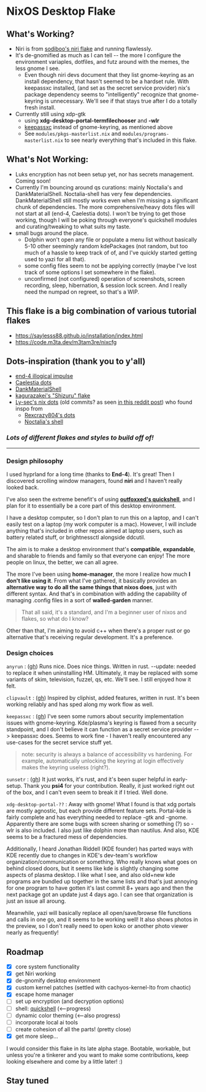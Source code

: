 # NixOS Desktop Flake

## What's Working?

- Niri is from
  [sodiboo's niri flake](https://github.com/sodiboo/niri-flake) and running flawlessly.
- It's de-gnomified as much as I can tell -- the more I configure the
  environment variaples, dotfiles, and futz around with the memes, the less gnome I see.
  - Even though niri devs document that they list gnome-keyring as an install
    dependency, that hasn't seemed to be a hardset rule. With keepassxc installed,
    (and set as the secret service provider) nix's package dependency seems to
    "intelligently" recognize that gnome-keyring is unnecessary. We'll see if that
    stays true after I do a totally fresh install.
- Currently still using xdp-gtk
  - using **xdg-desktop-portal-termfilechooser** and **-wlr**
  - [keepassxc](https://github.com/keepassxreboot/keepassxc) instead of
    gnome-keyring, as mentioned above
  - See `modules/pkgs-masterlist.nix` and `modules/programs-masterlist.nix` to
    see nearly everything that's included in this flake.

## What's Not Working:

- Luks encryption has not been setup yet, nor has secrets management. Coming
  soon!
- Currently I'm bouncing around qs curations: mainly Noctalia's and
  DankMaterialShell. Noctalia-shell has very few dependencies. DankMaterialShell
  still mostly works even when I'm missing a significant chunk of dependencies.
  The more comprehensive/heavy dots files will not start at all (end-4,
  Caelestia dots). I won't be trying to get those working, though I will be
  poking through everyone's quickshell modules and curating/tweaking to what
  suits my taste.
- small bugs around the place.
  - Dolphin won't open any file or populate a menu
    list without basically 5-10 other seemingly random kdePackages (not random,
    but too much of a hassle to keep track of of, and I've quickly started getting
    used to yazi for all that).
  - some config files seem to not be applying correctly (maybe I've lost track
    of some options I set somewhere in the flake).
  - unconfirmed (not configured) operation of screenshots, screen recording,
    sleep, hibernation, & session lock screen. And I really need the numpad on
    regreet, so that's a WIP.

## This flake is a big combination of various tutorial flakes

- https://saylesss88.github.io/installation/index.html
- https://code.m3ta.dev/m3tam3re/nixcfg

## Dots-inspiration (thank you to y'all)

- [end-4 illogical impulse](https://github.com/end-4/dots-hyprland)
- [Caelestia dots](https://github.com/caelestia-dots/shell?tab=readme-ov-file)
- [DankMaterialShell](https://github.com/AvengeMedia/DankMaterialShell)
- [kagurazakei's "Shizuru" flake](https://github.com/kagurazakei/Shizuru/tree/main)
- [Ly-sec's nix dots](https://github.com/Ly-sec/nixos) (old commits? as seen
  [in this reddit post](https://www.reddit.com/r/unixporn/comments/1lmxjlx/niri_quickshell))
  who found inspo from
  - [Rexcrazy804's dots](https://github.com/Rexcrazy804/Zaphkiel)
  - [Noctalia's shell](https://github.com/noctalia-dev/noctalia-shell)

### _Lots of different flakes and styles to build off of!_

---

### Design philosophy

I used hyprland for a long time (thanks to **End-4**). It's great! Then I
discovered scrolling window managers, found **niri** and I haven't really looked
back.

I've also seen the extreme benefit's of using
**[outfoxxed's quickshell](https://github.com/quickshell-mirror/quickshell)**,
and I plan for it to essentially be a core part of this desktop environment.

I have a desktop computer, so I don't plan to run this on a laptop, and I can't
easily test on a laptop (my work computer is a mac). However, I will include
anything that's included in other repos aimed at laptop users, such as battery
related stuff, or brightnessctl alongside ddcutil.

The aim is to make a desktop environment that's **compatible**, **expandable**,
and sharable to friends and family so that everyone can enjoy! The more people
on linux, the better, we can all agree.

The more I've been using **home-manager**, the more I realize how much **I don't
like using it**. From what I've gathered, it basically provides an **alternative
way to do all the same things that nixos does**, just with different syntax. And
that's in combination with adding the capability of managing .config files in a
sort of **walled-garden** manner.

> That all said, it's a standard, and I'm a beginner user of nixos and flakes,
> so what do I know?

Other than that, I'm aiming to avoid c++ when there's a proper rust or go
alternative that's receiving regular development. It's a preference.

### Design choices

`anyrun` : ([gh](https://github.com/anyrun-org/anyrun)) Runs nice. Does nice
things. Written in rust. --update: needed to replace it when uninstalling HM.
Ultimately, it may be replaced with some variants of skim, television, fuzzel,
qs, etc. We'll see. I still enjoyed how it felt.

`clipvault` : ([gh](https://github.com/Rolv-Apneseth/clipvault)) Inspired by
cliphist, added features, written in rust. It's been working reliably and has
sped along my work flow as well.

`keepassxc` : ([gh](https://github.com/keepassxreboot/keepassxc)) I've seen
some rumors about security implementation issues with gnome-keyring.
Kde/plasma's keyring is flawed from a security standpoint, and I don't believe
it can function as a secret service provider --> keepassxc does. Seems to work
fine - I haven't really encountered any use-cases for the secret service stuff
yet.

> note: security is always a balance of accessibility vs hardening. For example,
> automatically unlocking the keyring at login effectively makes the keyring
> useless (right?).

`sunsetr` : ([gh](https://github.com/psi4j/sunsetr)) It just works, it's rust,
and it's been super helpful in early-setup. Thank you **psi4** for your
contribution. Really, it just worked right out of the box, and I can't even seem
to break it if I tried. Well done.

`xdg-desktop-portal-??` : Away with gnome! What I found is that xdg portals are
mostly agnostic, but each provide different feature sets. Portal-kde is fairly
complete and has everything needed to replace -gtk and -gnome. Apparently there
are some bugs with screen sharing or something (?) so -wlr is also included.
I also just like dolphin more than nautilus. And also, KDE seems to be a
fractured mess of dependencies.

Additionally, I heard Jonathan Riddell (KDE founder) has parted ways with KDE
recently due to changes in KDE's dev-team's workflow organization/communication
or something. Who really knows what goes on behind closed doors, but it seems
like kde is slightly changing some aspects of plasma desktop. I like what I see,
and also old+new kde programs are bundled up together in the same lists and
that's just annoying for one program to have gotten it's last commit 8+ years
ago and then the next package got an update just 4 days ago. I can see that
organization is just an issue all aroung.

Meanwhile, yazi will basically replace all open/save/browse file functions and
calls in one go, and it seems to be working well! It also shows photos in the
preview, so I don't really need to open koko or another photo viewer nearly as
frequently!

## Roadmap

- [x] core system functionality
- [x] get Niri working
- [x] de-gnomify desktop environment
- [x] custom kernel patches (settled with cachyos-kernel-lto from chaotic)
- [x] escape home manager
- [ ] set up encryption (and decryption options)
- [ ] shell: [quickshell](https://github.com/quickshell-mirror/quickshell) (<--progress)
- [ ] dynamic color theming (<--also progress)
- [ ] incorporate local ai tools
- [ ] create cohesion of all the parts! (pretty close)
- [x] get more sleep...

I would consider this flake in its late alpha stage. Bootable, workable, but
unless you're a tinkerer and you want to make some contributions, keep looking
elsewhere and come by a little later! :)

## Stay tuned
